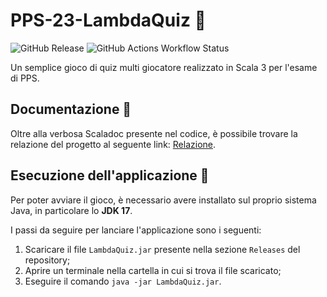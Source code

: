 # PPS-23-LambdaQuiz 🧩

![GitHub Release](https://img.shields.io/github/v/release/marcochiavaroliunibo/PPS-23-LambdaQuiz?display_name=release)
![GitHub Actions Workflow Status](https://img.shields.io/github/actions/workflow/status/marcochiavaroliunibo/PPS-23-LambdaQuiz/lambdaquiz-ci.yml?branch=main&label=code%20quality%20%2B%20tests)

Un semplice gioco di quiz multi giocatore realizzato in Scala 3 per l'esame di PPS.

## Documentazione 📑

Oltre alla verbosa Scaladoc presente nel codice, è possibile trovare la relazione del progetto al seguente
link: [Relazione](https://marcochiavaroliunibo.github.io/PPS-23-LambdaQuiz/).

## Esecuzione dell'applicazione 🚀

Per poter avviare il gioco, è necessario avere installato sul proprio sistema Java, in particolare lo **JDK 17**.

I passi da seguire per lanciare l'applicazione sono i seguenti:

1. Scaricare il file `LambdaQuiz.jar` presente nella sezione `Releases` del repository;
2. Aprire un terminale nella cartella in cui si trova il file scaricato;
3. Eseguire il comando `java -jar LambdaQuiz.jar`.

